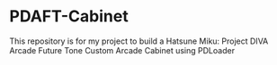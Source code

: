 # PDAFT-Cabinet
This repository is for my project to build a Hatsune Miku: Project DIVA Arcade Future Tone Custom Arcade Cabinet using PDLoader
